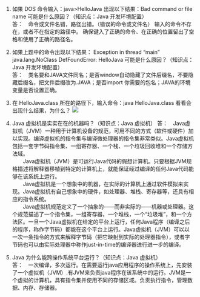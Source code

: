 
1. 如果 DOS 命令输入：java>HelloJava 出现以下结果：Bad command or file name 可能是什么原因？（知识点：Java 开发环境配置）   
 答：&#8195;命令或文件名错，路径出错。（错误的命令或文件名） 输入的命令不存在，或者不在指定的路径中。 确保键入了正确的命令、在正确的位置留出了空格和使用了正确的路径名。

2. 如果上题中的命令出现以下结果： Exception in thread “main” java.lang.NoClass DefFoundError: HelloJava 可能是什么原因？（知识点：Java 开发环境配置）  
  答：&#8195;类名要和JAVA文件同名；是否window自动隐藏了文件后缀名，不要隐藏后缀名，把文件后缀改为.JAVA；是否import 你需要的包名；JAVA的环境变量是否设置正确。

3. 在 HelloJava.class 所在的路径下，输入命令：java HelloJava.class 看看会出现什么结果，为什么？
![](http://images2015.cnblogs.com/blog/1009615/201609/1009615-20160911122518268-312524228.png)

4. Java 虚拟机是实实在在的机器吗？（知识点：Java 虚拟机）
  答：&#8195;Java虚拟机（JVM）一种用于计算机设备的规范，可用不同的方式（软件或硬件）加以实现。编译虚拟机的指令集与编译微处理器的指令集非常类似。Java虚拟机包括一套字节码指令集、一组寄存器、一个栈、一个垃圾回收堆和一个存储方法域。  
&#8195;&#8195;Java虚拟机（JVM）是可运行Java代码的假想计算机。只要根据JVM规格描述将解释器移植到特定的计算机上，就能保证经过编译的任何Java代码能够在该系统上运行。  
&#8195;&#8195;Java虚拟机是一个想象中的机器，在实际的计算机上通过软件模拟来实现。Java虚拟机有自己想象中的硬件，如处理器、堆栈、寄存器等，还具有相应的指令系统。  
&#8195;&#8195;Java虚拟机规范定义了一个抽象的——而非实际的——机器或处理器。这个规范描述了一个指令集，一组寄存器，一个堆栈，一个“垃圾堆”，和一个方法区。一旦一个Java虚拟机在给定的平台上运行，任何Java程序（编译之后的程序，称作字节码）都能在这个平台上运行。Java虚拟机（JVM）可以以一次一条指令的方式来解释字节码（把它映射到实际的处理器指令），或者字节码也可以由实际处理器中称作just-in-time的编译器进行进一步的编译。
5. Java 为什么能跨操作系统平台运行？（知识点：Java 虚拟机）  
  答：&#8195;一次编译，多次运行。在需要运行java应用程序的操作系统上，先安装了一个虚拟机（JVM）.有JVM来负责java程序在该系统中的运行。JVM是一个虚拟的计算机，具有指令集并使用不同的存储区域。负责执行指令，管理数据、内存、存储器。